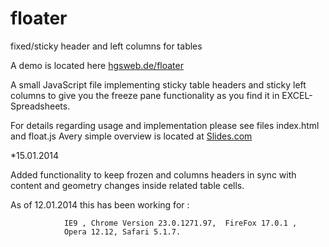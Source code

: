floater
=======

fixed/sticky header and left columns for tables

A demo is located here <a href='http://hgsweb.de/floater'>hgsweb.de/floater</a>

A small JavaScript file implementing sticky table headers and 
sticky left columns to give you the freeze pane functionality 
as you find it in EXCEL-Spreadsheets.

For details regarding usage and implementation please see 
files index.html and float.js 
Avery simple overview is located at <a href='http://slides.com/heinzschweitzer/freeze#/' > Slides.com </a>


*15.01.2014

Added functionality to keep frozen and columns headers in sync with
content and geometry changes inside related table cells. 


As of  12.01.2014 this has been working for :
            
                IE9 , Chrome Version 23.0.1271.97,  FireFox 17.0.1 , 
                Opera 12.12, Safari 5.1.7.
 
